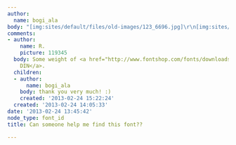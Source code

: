 ```yaml
---
author:
  name: bogi_ala
body: "[img:sites/default/files/old-images/123_6696.jpg]\r\n[img:sites/default/files/old-images/wwee_5793.jpg]"
comments:
- author:
    name: R.
    picture: 119345
  body: Some weight of <a href="http://www.fontshop.com/fonts/downloads/fontfont/ff_din_ot_collection/?&fg=000000&bg=ffffff&sample_size=50&sample_text=Matrikelnr.%3A%20732117&ft=liga%2Conum%2Cpnum">FF
    DIN</a>.
  children:
  - author:
      name: bogi_ala
    body: thank you very much! :)
    created: '2013-02-24 15:22:24'
  created: '2013-02-24 14:05:33'
date: '2013-02-24 13:45:42'
node_type: font_id
title: Can someone help me find this font??

---
```


